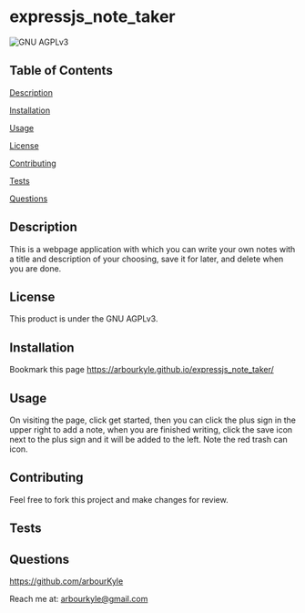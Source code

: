 # expressjs_note_taker
![GNU AGPLv3](https://img.shields.io/badge/license-GNU%20AGPLv3-blue.svg)
## Table of Contents

[Description](#description)

[Installation](#installation)

[Usage](#usage)

[License](#license)

[Contributing](#contributing)

[Tests](#tests)

[Questions](#questions)

## Description
This is a webpage application with which you can write your own notes with a title and description of your choosing, save it for later, and delete when you are done.

## License
This product is under the GNU AGPLv3.

## Installation
Bookmark this page https://arbourkyle.github.io/expressjs_note_taker/

## Usage
On visiting the page, click get started, then you can click the plus sign in the upper right to add a note, when you are finished writing, click the save icon next to the plus sign and it will be added to the left. Note the red trash can icon.

## Contributing
Feel free to fork this project and make changes for review.

## Tests


## Questions
https://github.com/arbourKyle 

Reach me at: arbourkyle@gmail.com